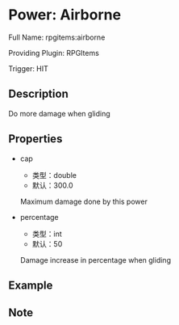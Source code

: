# Power: Airborne

<!-- 本文件是通过游戏内 `/rpgitem gen-wiki` 命令生成的。 -->
<!-- 请只在对应的 "beginCustomXXXX" 与 "endCustomXXXX" 间编辑。  -->
<!-- 如果您想修改技能或其属性的描述， -->
<!-- 请修改 "resources/lang/zh_CN.yml" 中对应的项。 -->

Full Name: rpgitems:airborne

Providing Plugin: RPGItems

Trigger: HIT


<!-- beginCustomHeader -->
<!-- endCustomHeader -->

## Description

Do more damage when gliding
<!-- beginCustomDescription -->
<!-- endCustomDescription -->

## Properties

* cap

  * 类型：double
  * 默认：300.0

  Maximum damage done by this power

* percentage

  * 类型：int
  * 默认：50

  Damage increase in percentage when gliding


<!-- beginCustomProperties -->
<!-- endCustomProperties -->

## Example

<!-- beginCustomExample -->
<!-- endCustomExample -->

## Note

<!-- beginCustomNote -->
<!-- endCustomNote -->